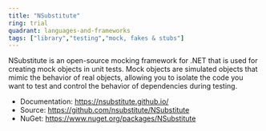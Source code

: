 ```yaml
---
title: "NSubstitute"
ring: trial
quadrant: languages-and-frameworks
tags: ["library","testing","mock, fakes & stubs"]
--- 
```

NSubstitute is an open-source mocking framework for .NET that is used for creating mock objects in unit tests. Mock objects are simulated objects that mimic the behavior of real objects, allowing you to isolate the code you want to test and control the behavior of dependencies during testing.

- Documentation: https://nsubstitute.github.io/
- Source: https://github.com/nsubstitute/NSubstitute
- NuGet: https://www.nuget.org/packages/NSubstitute
